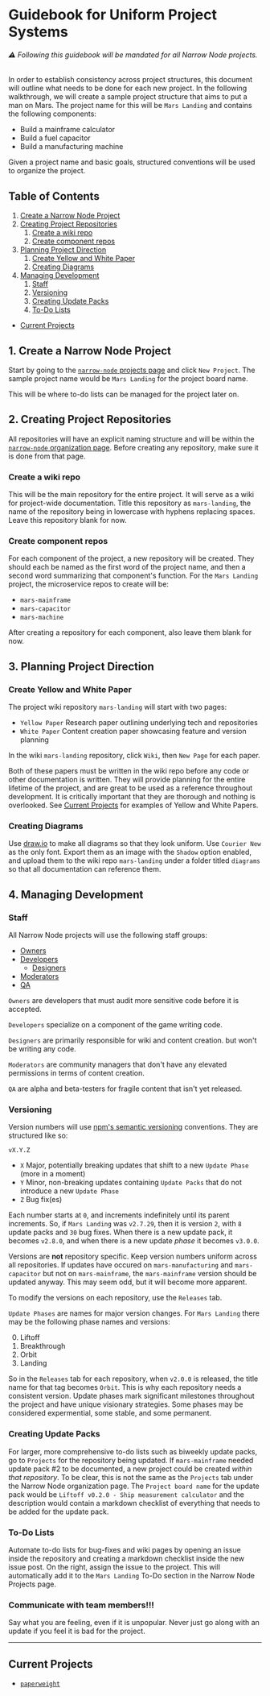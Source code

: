 # Guidebook for Uniform Project Systems

###### :warning: Following this guidebook will be mandated for all Narrow Node projects.

In order to establish consistency across project structures, this document will outline what needs to be done for each new project. In the following walkthrough, we will create a sample project structure that aims to put a man on Mars. The project name for this will be `Mars Landing` and contains the following components:
- Build a mainframe calculator
- Build a fuel capacitor
- Build a manufacturing machine

Given a project name and basic goals, structured conventions will be used to organize the project.

## Table of Contents
1. [Create a Narrow Node Project](#1-create-a-narrow-node-project)
2. [Creating Project Repositories](#2-creating-project-repositories)
   1. [Create a wiki repo](#create-a-wiki-repo)
   2. [Create component repos](#create-component-repos)
3. [Planning Project Direction](#3-planning-project-direction)
   1. [Create Yellow and White Paper](#create-yellow-and-white-paper)
   2. [Creating Diagrams](#creating-diagrams)
4. [Managing Development](#4-managing-development)
   1. [Staff](#staff)
   3. [Versioning](#versioning)
   4. [Creating Update Packs](#creating-update-packs)
   5. [To-Do Lists](#to-do-lists)
- [Current Projects](#current-projects)

## 1. Create a Narrow Node Project
Start by going to the [`narrow-node` projects page](https://github.com/orgs/narrow-node/projects) and click `New Project`. The sample project name would be `Mars Landing` for the project board name.

This will be where to-do lists can be managed for the project later on.

## 2. Creating Project Repositories
All repositories will have an explicit naming structure and will be within the [`narrow-node` organization page](https://github.com/narrow-node). Before creating any repository, make sure it is done from that page.

### Create a wiki repo
This will be the main repository for the entire project. It will serve as a wiki for project-wide documentation. Title this repository as `mars-landing`, the name of the repository being in lowercase with hyphens replacing spaces. Leave this repository blank for now.

### Create component repos
For each component of the project, a new repository will be created. They should each be named as the first word of the project name, and then a second word summarizing that component's function. For the `Mars Landing` project, the microservice repos to create will be:
- `mars-mainframe`
- `mars-capacitor`
- `mars-machine`

After creating a repository for each component, also leave them blank for now.

## 3. Planning Project Direction
### Create Yellow and White Paper
The project wiki repository `mars-landing` will start with two pages:
- `Yellow Paper` Research paper outlining underlying tech and repositories
- `White Paper` Content creation paper showcasing feature and version planning

In the wiki `mars-landing` repository, click `Wiki`, then `New Page` for each paper.

Both of these papers must be written in the wiki repo before any code or other documentation is written. They will provide planning for the entire lifetime of the project, and are great to be used as a reference throughout development. It is critically important that they are thorough and nothing is overlooked. See [Current Projects](#current-projects) for examples of Yellow and White Papers.

### Creating Diagrams
Use [draw.io](https://draw.io) to make all diagrams so that they look uniform. Use `Courier New` as the only font. Export them as an image with the `Shadow` option enabled, and upload them to the wiki repo `mars-landing` under a folder titled `diagrams` so that all documentation can reference them.


## 4. Managing Development

### Staff
All Narrow Node projects will use the following staff groups:
- [Owners](https://github.com/orgs/narrow-node/teams/owners)
- [Developers](https://github.com/orgs/narrow-node/teams/developers)
  - [Designers](https://github.com/orgs/narrow-node/teams/designers)
- [Moderators](https://github.com/orgs/narrow-node/teams/moderators)
- [QA](https://github.com/orgs/narrow-node/teams/qa)

`Owners` are developers that must audit more sensitive code before it is accepted.

`Developers` specialize on a component of the game writing code.

`Designers` are primarily responsible for wiki and content creation. but won't be writing any code.

`Moderators` are community managers that don't have any elevated permissions in terms of content creation.

`QA` are alpha and beta-testers for fragile content that isn't yet released.

### Versioning
Version numbers will use [npm's semantic versioning](https://docs.npmjs.com/getting-started/semantic-versioning) conventions. They are structured like so:

`vX.Y.Z`

- `X` Major, potentially breaking updates that shift to a new `Update Phase` (more in a moment)
- `Y` Minor, non-breaking updates containing `Update Packs` that do not introduce a new `Update Phase`
- `Z` Bug fix(es)

Each number starts at `0`, and increments indefinitely until its parent increments. So, if `Mars Landing` was `v2.7.29`, then it is version `2`, with `8` update packs and `30` bug fixes. When there is a new update pack, it becomes `v2.8.0`, and when there is a new 
update _phase_ it becomes `v3.0.0`.

Versions are **not** repository specific. Keep version numbers uniform across all repositories. If updates have occured on `mars-manufacturing` and `mars-capacitor` but not on `mars-mainframe`, the `mars-mainframe` version should be updated anyway. This may seem odd, but it will become more apparent.

To modify the versions on each repository, use the `Releases` tab.

`Update Phases` are names for major version changes. For `Mars Landing` there may be the following phase names and versions:

0. Liftoff
1. Breakthrough
2. Orbit
3. Landing

So in the `Releases` tab for each repository, when `v2.0.0` is released, the title name for that tag becomes `Orbit`. This is why each repository needs a consistent version. Update phases mark significant milestones throughout the project and have unique visionary strategies. Some phases may be considered expermential, some stable, and some permanent.

### Creating Update Packs
For larger, more comprehensive to-do lists such as biweekly update packs, go to `Projects` for the repository being updated. If `mars-mainframe` needed update pack #2 to be documented, a new project could be created _within that repository_. To be clear, this is not the same as the `Projects` tab under the Narrow Node organization page. The `Project board name` for the update pack would be `Liftoff v0.2.0 - Ship measurement calculator` and the description would contain a markdown checklist of everything that needs to be added for the update pack.

### To-Do Lists
Automate to-do lists for bug-fixes and wiki pages by opening an issue inside the repository and creating a markdown checklist inside the new issue post. On the right, assign the issue to the project. This will automatically add it to the `Mars Landing` To-Do section in the Narrow Node Projects page.

### Communicate with team members!!!
Say what you are feeling, even if it is unpopular. Never just go along with an update if you feel it is bad for the project.

---

## Current Projects
- [`paperweight`](https://github.com/narrow-node/paperweight/wiki/)
